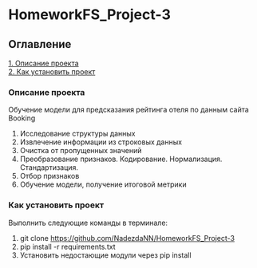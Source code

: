 # HomeworkFS_Project-3

## Оглавление  
[1. Описание проекта](./README.md#Описание-проекта)   
[2. Как установить проект](./README.md#Как-установить-проект)  

### Описание проекта    
Обучение модели для предсказания рейтинга отеля по данным сайта Booking
1. Исследование структуры данных
2. Извлечение информации из строковых данных
3. Очистка от пропущенных значений
4. Преобразование признаков. Кодирование. Нормализация. Стандартизация.
5. Отбор признаков
6. Обучение модели, получение итоговой метрики

### Как установить проект
Выполнить следующие команды в терминале:
1. git clone https://github.com/NadezdaNN/HomeworkFS_Project-3
2. pip install -r requirements.txt
3. Установить недостающие модули через pip install
